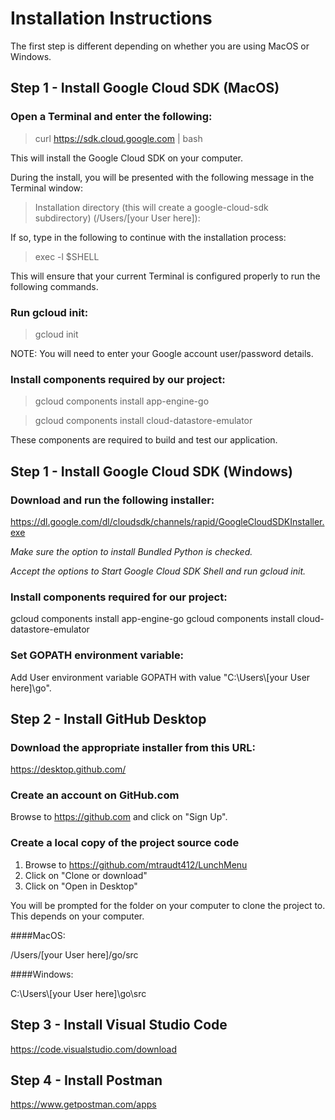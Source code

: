 
# Installation Instructions

The first step is different depending on whether you are using MacOS or Windows.

## Step 1 - Install Google Cloud SDK (MacOS)

### Open a Terminal and enter the following: 

>curl <https://sdk.cloud.google.com> | bash

This will install the Google Cloud SDK on your computer. 

During the install, you will be presented with the following message in the Terminal window: 

>Installation directory (this will create a google-cloud-sdk subdirectory) (/Users/[your User here]):

If so, type in the following to continue with the installation process: 

>exec -l $SHELL

This will ensure that your current Terminal is configured properly to run the following commands.

### Run gcloud init:

>gcloud init

NOTE: You will need to enter your Google account user/password details. 

### Install components required by our project:

>gcloud components install app-engine-go

>gcloud components install cloud-datastore-emulator

These components are required to build and test our application.

## Step 1 - Install Google Cloud SDK (Windows)

### Download and run the following installer:

https://dl.google.com/dl/cloudsdk/channels/rapid/GoogleCloudSDKInstaller.exe

_Make sure the option to install Bundled Python is checked._

_Accept the options to Start Google Cloud SDK Shell and run gcloud init._

### Install components required for our project:

gcloud components install app-engine-go
gcloud components install cloud-datastore-emulator

### Set GOPATH environment variable:

Add User environment variable GOPATH with value "C:\\Users\\[your User here]\\go".

## Step 2 - Install GitHub Desktop

### Download the appropriate installer from this URL:

https://desktop.github.com/

### Create an account on GitHub.com

Browse to https://github.com and click on "Sign Up".

### Create a local copy of the project source code
1. Browse to https://github.com/mtraudt412/LunchMenu
2. Click on "Clone or download"
3. Click on "Open in Desktop"

You will be prompted for the folder on your computer to clone the project to. This depends on your computer.

####MacOS:

/Users/[your User here]/go/src

####Windows: 

C:\\Users\\[your User here]\go\src

## Step 3 - Install Visual Studio Code

https://code.visualstudio.com/download

## Step 4 - Install Postman

https://www.getpostman.com/apps
